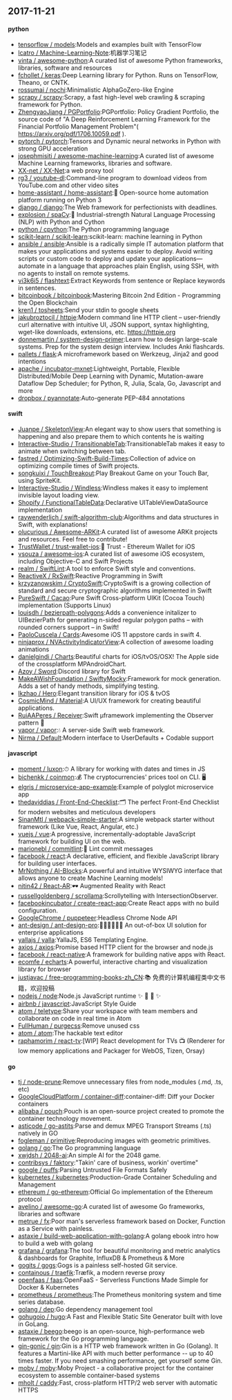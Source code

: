 ## 2017-11-21

#### python
* [tensorflow / models](https://github.com/tensorflow/models):Models and examples built with TensorFlow
* [lcatro / Machine-Learning-Note](https://github.com/lcatro/Machine-Learning-Note):机器学习笔记
* [vinta / awesome-python](https://github.com/vinta/awesome-python):A curated list of awesome Python frameworks, libraries, software and resources
* [fchollet / keras](https://github.com/fchollet/keras):Deep Learning library for Python. Runs on TensorFlow, Theano, or CNTK.
* [rossumai / nochi](https://github.com/rossumai/nochi):Minimalistic AlphaGoZero-like Engine
* [scrapy / scrapy](https://github.com/scrapy/scrapy):Scrapy, a fast high-level web crawling & scraping framework for Python.
* [ZhengyaoJiang / PGPortfolio](https://github.com/ZhengyaoJiang/PGPortfolio):PGPortfolio: Policy Gradient Portfolio, the source code of "A Deep Reinforcement Learning Framework for the Financial Portfolio Management Problem"( https://arxiv.org/pdf/1706.10059.pdf ).
* [pytorch / pytorch](https://github.com/pytorch/pytorch):Tensors and Dynamic neural networks in Python with strong GPU acceleration
* [josephmisiti / awesome-machine-learning](https://github.com/josephmisiti/awesome-machine-learning):A curated list of awesome Machine Learning frameworks, libraries and software.
* [XX-net / XX-Net](https://github.com/XX-net/XX-Net):a web proxy tool
* [rg3 / youtube-dl](https://github.com/rg3/youtube-dl):Command-line program to download videos from YouTube.com and other video sites
* [home-assistant / home-assistant](https://github.com/home-assistant/home-assistant):🏡 Open-source home automation platform running on Python 3
* [django / django](https://github.com/django/django):The Web framework for perfectionists with deadlines.
* [explosion / spaCy](https://github.com/explosion/spaCy):💫 Industrial-strength Natural Language Processing (NLP) with Python and Cython
* [python / cpython](https://github.com/python/cpython):The Python programming language
* [scikit-learn / scikit-learn](https://github.com/scikit-learn/scikit-learn):scikit-learn: machine learning in Python
* [ansible / ansible](https://github.com/ansible/ansible):Ansible is a radically simple IT automation platform that makes your applications and systems easier to deploy. Avoid writing scripts or custom code to deploy and update your applications— automate in a language that approaches plain English, using SSH, with no agents to install on remote systems.
* [vi3k6i5 / flashtext](https://github.com/vi3k6i5/flashtext):Extract Keywords from sentence or Replace keywords in sentences.
* [bitcoinbook / bitcoinbook](https://github.com/bitcoinbook/bitcoinbook):Mastering Bitcoin 2nd Edition - Programming the Open Blockchain
* [kren1 / tosheets](https://github.com/kren1/tosheets):Send your stdin to google sheets
* [jakubroztocil / httpie](https://github.com/jakubroztocil/httpie):Modern command line HTTP client – user-friendly curl alternative with intuitive UI, JSON support, syntax highlighting, wget-like downloads, extensions, etc. https://httpie.org
* [donnemartin / system-design-primer](https://github.com/donnemartin/system-design-primer):Learn how to design large-scale systems. Prep for the system design interview. Includes Anki flashcards.
* [pallets / flask](https://github.com/pallets/flask):A microframework based on Werkzeug, Jinja2 and good intentions
* [apache / incubator-mxnet](https://github.com/apache/incubator-mxnet):Lightweight, Portable, Flexible Distributed/Mobile Deep Learning with Dynamic, Mutation-aware Dataflow Dep Scheduler; for Python, R, Julia, Scala, Go, Javascript and more
* [dropbox / pyannotate](https://github.com/dropbox/pyannotate):Auto-generate PEP-484 annotations

#### swift
* [Juanpe / SkeletonView](https://github.com/Juanpe/SkeletonView):An elegant way to show users that something is happening and also prepare them to which contents he is waiting
* [Interactive-Studio / TransitionableTab](https://github.com/Interactive-Studio/TransitionableTab):TransitionableTab makes it easy to animate when switching between tab.
* [fastred / Optimizing-Swift-Build-Times](https://github.com/fastred/Optimizing-Swift-Build-Times):Collection of advice on optimizing compile times of Swift projects.
* [songkuixi / TouchBreakout](https://github.com/songkuixi/TouchBreakout):Play Breakout Game on your Touch Bar, using SpriteKit.
* [Interactive-Studio / Windless](https://github.com/Interactive-Studio/Windless):Windless makes it easy to implement invisible layout loading view.
* [Shopify / FunctionalTableData](https://github.com/Shopify/FunctionalTableData):Declarative UITableViewDataSource implementation
* [raywenderlich / swift-algorithm-club](https://github.com/raywenderlich/swift-algorithm-club):Algorithms and data structures in Swift, with explanations!
* [olucurious / Awesome-ARKit](https://github.com/olucurious/Awesome-ARKit):A curated list of awesome ARKit projects and resources. Feel free to contribute!
* [TrustWallet / trust-wallet-ios](https://github.com/TrustWallet/trust-wallet-ios):📱 Trust - Ethereum Wallet for iOS
* [vsouza / awesome-ios](https://github.com/vsouza/awesome-ios):A curated list of awesome iOS ecosystem, including Objective-C and Swift Projects
* [realm / SwiftLint](https://github.com/realm/SwiftLint):A tool to enforce Swift style and conventions.
* [ReactiveX / RxSwift](https://github.com/ReactiveX/RxSwift):Reactive Programming in Swift
* [krzyzanowskim / CryptoSwift](https://github.com/krzyzanowskim/CryptoSwift):CryptoSwift is a growing collection of standard and secure cryptographic algorithms implemented in Swift
* [PureSwift / Cacao](https://github.com/PureSwift/Cacao):Pure Swift Cross-platform UIKit (Cocoa Touch) implementation (Supports Linux)
* [louisdh / bezierpath-polygons](https://github.com/louisdh/bezierpath-polygons):Adds a convenience initalizer to UIBezierPath for generating n-sided regular polygon paths – with rounded corners support – in Swift!
* [PaoloCuscela / Cards](https://github.com/PaoloCuscela/Cards):Awesome iOS 11 appstore cards in swift 4.
* [ninjaprox / NVActivityIndicatorView](https://github.com/ninjaprox/NVActivityIndicatorView):A collection of awesome loading animations
* [danielgindi / Charts](https://github.com/danielgindi/Charts):Beautiful charts for iOS/tvOS/OSX! The Apple side of the crossplatform MPAndroidChart.
* [Azoy / Sword](https://github.com/Azoy/Sword):Discord library for Swift
* [MakeAWishFoundation / SwiftyMocky](https://github.com/MakeAWishFoundation/SwiftyMocky):Framework for mock generation. Adds a set of handy methods, simplifying testing.
* [lkzhao / Hero](https://github.com/lkzhao/Hero):Elegant transition library for iOS & tvOS
* [CosmicMind / Material](https://github.com/CosmicMind/Material):A UI/UX framework for creating beautiful applications.
* [RuiAAPeres / Receiver](https://github.com/RuiAAPeres/Receiver):Swift µframework implementing the Observer pattern 📡
* [vapor / vapor](https://github.com/vapor/vapor):💧 A server-side Swift web framework.
* [Nirma / Default](https://github.com/Nirma/Default):Modern interface to UserDefaults + Codable support

#### javascript
* [moment / luxon](https://github.com/moment/luxon):⏱ A library for working with dates and times in JS
* [bichenkk / coinmon](https://github.com/bichenkk/coinmon):💰 The cryptocurrencies' prices tool on CLI. 🖥
* [elgris / microservice-app-example](https://github.com/elgris/microservice-app-example):Example of polyglot microservice app
* [thedaviddias / Front-End-Checklist](https://github.com/thedaviddias/Front-End-Checklist):🗂 The perfect Front-End Checklist for modern websites and meticulous developers
* [SinanMtl / webpack-simple-starter](https://github.com/SinanMtl/webpack-simple-starter):A simple webpack starter without framework (Like Vue, React, Angular, etc.)
* [vuejs / vue](https://github.com/vuejs/vue):A progressive, incrementally-adoptable JavaScript framework for building UI on the web.
* [marionebl / commitlint](https://github.com/marionebl/commitlint):📓 Lint commit messages
* [facebook / react](https://github.com/facebook/react):A declarative, efficient, and flexible JavaScript library for building user interfaces.
* [MrNothing / AI-Blocks](https://github.com/MrNothing/AI-Blocks):A powerful and intuitive WYSIWYG interface that allows anyone to create Machine Learning models!
* [nitin42 / React-AR](https://github.com/nitin42/React-AR):🕶️ Augmented Reality with React
* [russellgoldenberg / scrollama](https://github.com/russellgoldenberg/scrollama):Scrollytelling with IntersectionObserver.
* [facebookincubator / create-react-app](https://github.com/facebookincubator/create-react-app):Create React apps with no build configuration.
* [GoogleChrome / puppeteer](https://github.com/GoogleChrome/puppeteer):Headless Chrome Node API
* [ant-design / ant-design-pro](https://github.com/ant-design/ant-design-pro):👨🏻‍💻👩🏻‍💻 An out-of-box UI solution for enterprise applications
* [yallajs / yalla](https://github.com/yallajs/yalla):YallaJS, ES6 Templating Engine.
* [axios / axios](https://github.com/axios/axios):Promise based HTTP client for the browser and node.js
* [facebook / react-native](https://github.com/facebook/react-native):A framework for building native apps with React.
* [ecomfe / echarts](https://github.com/ecomfe/echarts):A powerful, interactive charting and visualization library for browser
* [justjavac / free-programming-books-zh_CN](https://github.com/justjavac/free-programming-books-zh_CN):📚 免费的计算机编程类中文书籍，欢迎投稿
* [nodejs / node](https://github.com/nodejs/node):Node.js JavaScript runtime ✨ 🐢 🚀 ✨
* [airbnb / javascript](https://github.com/airbnb/javascript):JavaScript Style Guide
* [atom / teletype](https://github.com/atom/teletype):Share your workspace with team members and collaborate on code in real time in Atom
* [FullHuman / purgecss](https://github.com/FullHuman/purgecss):Remove unused css
* [atom / atom](https://github.com/atom/atom):The hackable text editor
* [raphamorim / react-tv](https://github.com/raphamorim/react-tv):[WIP] React development for TVs 📺 (Renderer for low memory applications and Packager for WebOS, Tizen, Orsay)

#### go
* [tj / node-prune](https://github.com/tj/node-prune):Remove unnecessary files from node_modules (.md, .ts, etc)
* [GoogleCloudPlatform / container-diff](https://github.com/GoogleCloudPlatform/container-diff):container-diff: Diff your Docker containers
* [alibaba / pouch](https://github.com/alibaba/pouch):Pouch is an open-source project created to promote the container technology movement.
* [asticode / go-astits](https://github.com/asticode/go-astits):Parse and demux MPEG Transport Streams (.ts) natively in GO
* [fogleman / primitive](https://github.com/fogleman/primitive):Reproducing images with geometric primitives.
* [golang / go](https://github.com/golang/go):The Go programming language
* [xwjdsh / 2048-ai](https://github.com/xwjdsh/2048-ai):An simple AI for the 2048 game.
* [contribsys / faktory](https://github.com/contribsys/faktory):"Takin' care of business, workin' overtime"
* [google / puffs](https://github.com/google/puffs):Parsing Untrusted File Formats Safely
* [kubernetes / kubernetes](https://github.com/kubernetes/kubernetes):Production-Grade Container Scheduling and Management
* [ethereum / go-ethereum](https://github.com/ethereum/go-ethereum):Official Go implementation of the Ethereum protocol
* [avelino / awesome-go](https://github.com/avelino/awesome-go):A curated list of awesome Go frameworks, libraries and software
* [metrue / fx](https://github.com/metrue/fx):Poor man's serverless framework based on Docker, Function as a Service with painless.
* [astaxie / build-web-application-with-golang](https://github.com/astaxie/build-web-application-with-golang):A golang ebook intro how to build a web with golang
* [grafana / grafana](https://github.com/grafana/grafana):The tool for beautiful monitoring and metric analytics & dashboards for Graphite, InfluxDB & Prometheus & More
* [gogits / gogs](https://github.com/gogits/gogs):Gogs is a painless self-hosted Git service.
* [containous / traefik](https://github.com/containous/traefik):Træfik, a modern reverse proxy
* [openfaas / faas](https://github.com/openfaas/faas):OpenFaaS - Serverless Functions Made Simple for Docker & Kubernetes
* [prometheus / prometheus](https://github.com/prometheus/prometheus):The Prometheus monitoring system and time series database.
* [golang / dep](https://github.com/golang/dep):Go dependency management tool
* [gohugoio / hugo](https://github.com/gohugoio/hugo):A Fast and Flexible Static Site Generator built with love in GoLang.
* [astaxie / beego](https://github.com/astaxie/beego):beego is an open-source, high-performance web framework for the Go programming language.
* [gin-gonic / gin](https://github.com/gin-gonic/gin):Gin is a HTTP web framework written in Go (Golang). It features a Martini-like API with much better performance -- up to 40 times faster. If you need smashing performance, get yourself some Gin.
* [moby / moby](https://github.com/moby/moby):Moby Project - a collaborative project for the container ecosystem to assemble container-based systems
* [mholt / caddy](https://github.com/mholt/caddy):Fast, cross-platform HTTP/2 web server with automatic HTTPS
